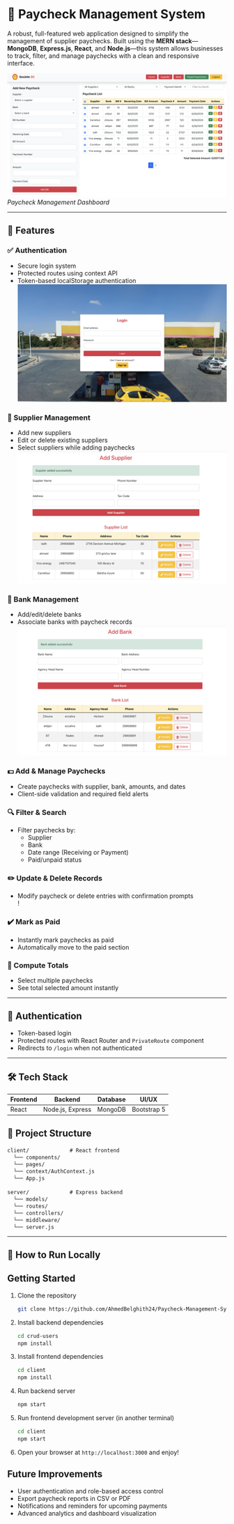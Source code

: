 # 💼 Paycheck Management System

A robust, full-featured web application designed to simplify the management of supplier paychecks. Built using the **MERN stack**—**MongoDB**, **Express.js**, **React**, and **Node.js**—this system allows businesses to track, filter, and manage paychecks with a clean and responsive interface.

![Dashboard Overview](client/src/assets/Overview.png)  
*Paycheck Management Dashboard*

---

## 🚀 Features

### ✅ Authentication
- Secure login system
- Protected routes using context API
- Token-based localStorage authentication
![Login Screenshot](client/src/assets/Loginn.png)

### 👥 Supplier Management
- Add new suppliers
- Edit or delete existing suppliers
- Select suppliers while adding paychecks  
![Supplier Screenshot](client/src/assets/Add%20S.png) 

### 🏦 Bank Management
- Add/edit/delete banks
- Associate banks with paycheck records
  ![Bank Screenshot](client/src/assets/Add%20B.png)


### 💵 Add & Manage Paychecks
- Create paychecks with supplier, bank, amounts, and dates
- Client-side validation and required field alerts  


### 🔍 Filter & Search
- Filter paychecks by:
  - Supplier
  - Bank
  - Date range (Receiving or Payment)
  - Paid/unpaid status  


### ✏️ Update & Delete Records
- Modify paycheck or delete entries with confirmation prompts  
!

### ✔️ Mark as Paid
- Instantly mark paychecks as paid
- Automatically move to the paid section  


### 🧮 Compute Totals
- Select multiple paychecks
- See total selected amount instantly  


---

## 🔐 Authentication

- Token-based login
- Protected routes with React Router and `PrivateRoute` component
- Redirects to `/login` when not authenticated

---

## 🛠️ Tech Stack

| Frontend      | Backend         | Database  | UI/UX       |
| ------------- | --------------- | --------- | ----------- |
| React         | Node.js, Express| MongoDB   | Bootstrap 5 |


## 📂 Project Structure

```
client/             # React frontend
  └── components/
  └── pages/
  └── context/AuthContext.js
  └── App.js

server/             # Express backend
  └── models/
  └── routes/
  └── controllers/
  └── middleware/
  └── server.js
```

---

## 🧪 How to Run Locally

## Getting Started

1. Clone the repository  
    ```bash
    git clone https://github.com/AhmedBelghith24/Paycheck-Management-System.git
    ```
2. Install backend dependencies  
    ```bash
    cd crud-users
    npm install
    ```
3. Install frontend dependencies  
    ```bash
    cd client
    npm install
    ```
4. Run backend server  
    ```bash
    npm start
    ```
5. Run frontend development server (in another terminal)  
    ```bash
    cd client
    npm start
    ```
6. Open your browser at `http://localhost:3000` and enjoy!

## Future Improvements

- User authentication and role-based access control  
- Export paycheck reports in CSV or PDF  
- Notifications and reminders for upcoming payments  
- Advanced analytics and dashboard visualization
